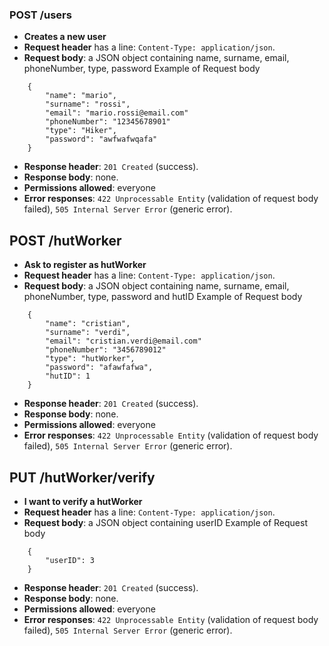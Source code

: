 ### POST /users

- **Creates a new user**
- **Request header** has a line: `Content-Type: application/json`.
- **Request body**: a JSON object containing name, surname, email, phoneNumber, type, password
 Example of Request body

```
    {
        "name": "mario",
        "surname": "rossi",
        "email": "mario.rossi@email.com"
        "phoneNumber": "12345678901"
        "type": "Hiker",
        "password": "awfwafwqafa"
    }
```
- **Response header**:  `201 Created` (success). 
- **Response body**: none.
- **Permissions allowed**:  everyone
- **Error responses**: `422 Unprocessable Entity` (validation of request body failed), `505 Internal Server Error` (generic error).

## POST /hutWorker
- **Ask to register as hutWorker**
- **Request header** has a line: `Content-Type: application/json`.
- **Request body**: a JSON object containing name, surname, email, phoneNumber, type, password and hutID
 Example of Request body

```
    {
        "name": "cristian",
        "surname": "verdi",
        "email": "cristian.verdi@email.com"
        "phoneNumber": "3456789012"
        "type": "hutWorker",
        "password": "afawfafwa",
        "hutID": 1
    }
```
- **Response header**:  `201 Created` (success). 
- **Response body**: none.
- **Permissions allowed**:  everyone
- **Error responses**: `422 Unprocessable Entity` (validation of request body failed), `505 Internal Server Error` (generic error).

## PUT /hutWorker/verify
- **I want to verify a hutWorker**
- **Request header** has a line: `Content-Type: application/json`.
- **Request body**: a JSON object containing userID
 Example of Request body

```
    {
        "userID": 3 
    }
```
- **Response header**:  `201 Created` (success). 
- **Response body**: none.
- **Permissions allowed**:  everyone
- **Error responses**: `422 Unprocessable Entity` (validation of request body failed), `505 Internal Server Error` (generic error).


